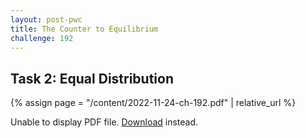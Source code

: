 ```yaml
---
layout: post-pwc
title: The Counter to Equilibrium
challenge: 192
---
```


## Task 2: Equal Distribution

{% assign page =  "/content/2022-11-24-ch-192.pdf" | relative_url %}

<object data="{{ page }}" width="1000" height="1000" type="application/pdf">
<p>Unable to display PDF file. <a href="{{ page }}">Download</a> instead.</p>
</object>
